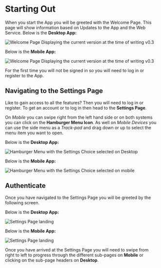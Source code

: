 # Starting Out

When you start the App you will be greeted with the Welcome Page. This page will show information based on Updates to the App and the Web Service. Below is the **Desktop App:**

![Welcome Page Displaying the current version at the time of writing v0.3](Welcome.png)

Below is the **Mobile App:**

![Welcome Page Displaying the current version at the time of writing v0.3](wp_ss_20160216_0003.png)

For the first time you will not be signed in so you will need to log in or register to the App.


## Navigating to the Settings Page


Like to gain access to all the features? Then you will need to log in or register. To get an account or to log in then head to the **Settings Page**.

On *Mobile* you can swipe right from the left hand side or on both systems you can click on the **Hamburger Menu Icon**. As well on *Mobile Devices* you can use the side menu as a *Track-pad* and drag down or up to select the menu item you want to open. 


Below is the **Desktop App:**

![Hamburger Menu with the Settings Choice selected on Desktop](Welcome_ham.png)

Below is the **Mobile App:**

![Hamburger Menu with the Settings Choice selected on mobile](wp_ss_20160216_0004.png)

## Authenticate

Once you have navigated to the Settings Page you will be greeted by the following screen.

Below is the **Desktop App:**

![Settings Page landing](Settings_init.png)

Below is the **Mobile App:**

![Settings Page landing](wp_ss_20160216_0006.png)

Once you have arrived at the Settings Page you will need to swipe from right to left to progress through the different sub-pages on **Mobile** or clicking on the sub-page headers on **Desktop**.